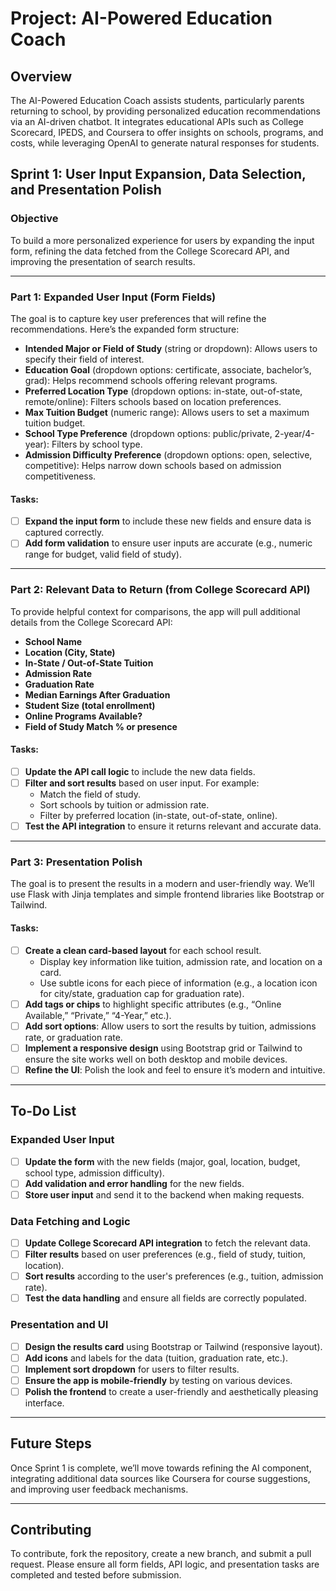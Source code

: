# Project: AI-Powered Education Coach

## Overview

The AI-Powered Education Coach assists students, particularly parents returning to school, by providing personalized education recommendations via an AI-driven chatbot. It integrates educational APIs such as College Scorecard, IPEDS, and Coursera to offer insights on schools, programs, and costs, while leveraging OpenAI to generate natural responses for students.

## Sprint 1: **User Input Expansion, Data Selection, and Presentation Polish**

### Objective

To build a more personalized experience for users by expanding the input form, refining the data fetched from the College Scorecard API, and improving the presentation of search results.

---

### **Part 1: Expanded User Input (Form Fields)**

The goal is to capture key user preferences that will refine the recommendations. Here’s the expanded form structure:

- **Intended Major or Field of Study** (string or dropdown): Allows users to specify their field of interest.
- **Education Goal** (dropdown options: certificate, associate, bachelor’s, grad): Helps recommend schools offering relevant programs.
- **Preferred Location Type** (dropdown options: in-state, out-of-state, remote/online): Filters schools based on location preferences.
- **Max Tuition Budget** (numeric range): Allows users to set a maximum tuition budget.
- **School Type Preference** (dropdown options: public/private, 2-year/4-year): Filters by school type.
- **Admission Difficulty Preference** (dropdown options: open, selective, competitive): Helps narrow down schools based on admission competitiveness.

#### Tasks:

- [ ] **Expand the input form** to include these new fields and ensure data is captured correctly.
- [ ] **Add form validation** to ensure user inputs are accurate (e.g., numeric range for budget, valid field of study).

---

### **Part 2: Relevant Data to Return (from College Scorecard API)**

To provide helpful context for comparisons, the app will pull additional details from the College Scorecard API:

- **School Name**
- **Location (City, State)**
- **In-State / Out-of-State Tuition**
- **Admission Rate**
- **Graduation Rate**
- **Median Earnings After Graduation**
- **Student Size (total enrollment)**
- **Online Programs Available?**
- **Field of Study Match % or presence**

#### Tasks:

- [ ] **Update the API call logic** to include the new data fields.
- [ ] **Filter and sort results** based on user input. For example:
  - Match the field of study.
  - Sort schools by tuition or admission rate.
  - Filter by preferred location (in-state, out-of-state, online).
- [ ] **Test the API integration** to ensure it returns relevant and accurate data.

---

### **Part 3: Presentation Polish**

The goal is to present the results in a modern and user-friendly way. We’ll use Flask with Jinja templates and simple frontend libraries like Bootstrap or Tailwind.

#### Tasks:

- [ ] **Create a clean card-based layout** for each school result.
  - Display key information like tuition, admission rate, and location on a card.
  - Use subtle icons for each piece of information (e.g., a location icon for city/state, graduation cap for graduation rate).
- [ ] **Add tags or chips** to highlight specific attributes (e.g., “Online Available,” “Private,” “4-Year,” etc.).
- [ ] **Add sort options**: Allow users to sort the results by tuition, admissions rate, or graduation rate.
- [ ] **Implement a responsive design** using Bootstrap grid or Tailwind to ensure the site works well on both desktop and mobile devices.
- [ ] **Refine the UI**: Polish the look and feel to ensure it’s modern and intuitive.

---

## To-Do List

### Expanded User Input

- [ ] **Update the form** with the new fields (major, goal, location, budget, school type, admission difficulty).
- [ ] **Add validation and error handling** for the new fields.
- [ ] **Store user input** and send it to the backend when making requests.

### Data Fetching and Logic

- [ ] **Update College Scorecard API integration** to fetch the relevant data.
- [ ] **Filter results** based on user preferences (e.g., field of study, tuition, location).
- [ ] **Sort results** according to the user's preferences (e.g., tuition, admission rate).
- [ ] **Test the data handling** and ensure all fields are correctly populated.

### Presentation and UI

- [ ] **Design the results card** using Bootstrap or Tailwind (responsive layout).
- [ ] **Add icons** and labels for the data (tuition, graduation rate, etc.).
- [ ] **Implement sort dropdown** for users to filter results.
- [ ] **Ensure the app is mobile-friendly** by testing on various devices.
- [ ] **Polish the frontend** to create a user-friendly and aesthetically pleasing interface.

---

## Future Steps

Once Sprint 1 is complete, we’ll move towards refining the AI component, integrating additional data sources like Coursera for course suggestions, and improving user feedback mechanisms.

---

## Contributing

To contribute, fork the repository, create a new branch, and submit a pull request. Please ensure all form fields, API logic, and presentation tasks are completed and tested before submission.
